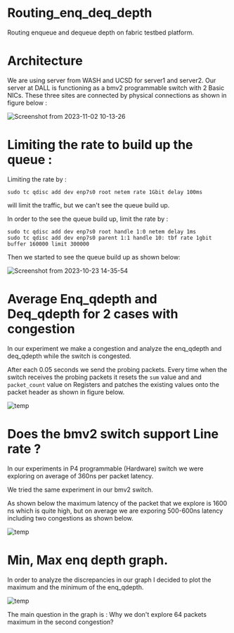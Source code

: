 # Routing_enq_deq_depth

Routing enqueue and dequeue depth on fabric testbed platform. 

# Architecture 

We are using server from WASH and UCSD for server1 and server2. 
Our server at DALL is functioning as a bmv2 programmable switch with 2 Basic NICs. These three sites are connected by physical connections as shown in figure below : 

![Screenshot from 2023-11-02 10-13-26](https://github.com/nagmat1/Routing_enq_deq_depth/assets/51871069/4c91d231-6d49-49e2-857f-6b52574afb82)


# Limiting the rate to build up the queue : 

Limiting the rate by : 

```
sudo tc qdisc add dev enp7s0 root netem rate 1Gbit delay 100ms
```

will limit the traffic, but we can't see the queue build up. 

In order to the see the queue build up, limit the rate by  : 

```
sudo tc qdisc add dev enp7s0 root handle 1:0 netem delay 1ms
sudo tc qdisc add dev enp7s0 parent 1:1 handle 10: tbf rate 1gbit buffer 160000 limit 300000
```

Then we started to see the queue build up as shown below: 

![Screenshot from 2023-10-23 14-35-54](https://github.com/nagmat1/Routing_enq_deq_depth/assets/51871069/ec4be6cb-f206-429a-b687-743d4fd15e22)

# Average Enq_qdepth and Deq_qdepth for 2 cases with congestion 

In our experiment we make a congestion and analyze the enq_qdepth and deq_qdepth while the switch is congested. 

After each 0.05 seconds we send the probing packets. Every time when the switch receives the probing packets it resets the ```sum``` value and and ```packet_count``` value on Registers and patches the existing values onto the packet header as shown in figure below.   

![temp](https://github.com/nagmat1/Routing_enq_deq_depth/assets/51871069/c3ee42c4-296a-47d1-b0ba-3f544764020c)

# Does the bmv2 switch support Line rate ? 

In our experiments in P4 programmable (Hardware) switch we were exploring on average of 360ns per packet latency. 

We tried the same experiment in our bmv2 switch. 

As shown below the maximum latency of the packet that we explore is 1600 ns which is quite high, but on average we are exporing 500-600ns latency including two congestions as shown below. 


![temp](https://github.com/nagmat1/Routing_enq_deq_depth/assets/51871069/5fb7e590-a376-4538-afd0-a52fa5a75f9c)

# Min, Max enq depth graph. 

In order to analyze the discrepancies in our graph I decided to plot the maximum and the minimum of the enq_qdepth. 

![temp](https://github.com/nagmat1/Routing_enq_deq_depth/assets/51871069/de41d948-b80e-40a9-8ff6-5a92ca016d57)

The main question in the graph is : Why we don't explore 64 packets maximum in the second congestion? 
